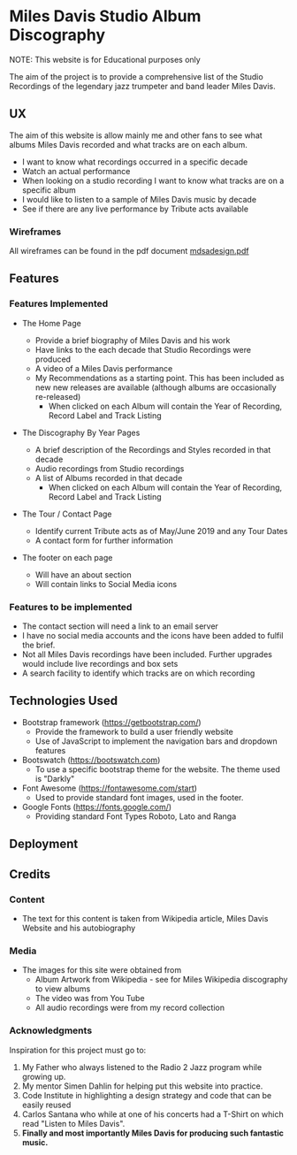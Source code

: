 # Miles Davis Studio Album Discography

NOTE: This website is for Educational purposes only

The aim of the project is to provide a comprehensive list of the Studio Recordings 
of the legendary jazz trumpeter and band leader Miles Davis. 

## UX

The aim of this website is allow mainly me and other fans to see what albums Miles Davis recorded 
and what tracks are on each album.

- I want to know what recordings occurred in a specific decade
- Watch an actual performance 
- When looking on a studio recording I want to know what tracks are on a specific album
- I would like to listen to a sample of Miles Davis music by decade
- See if there are any live performance by Tribute acts available

### Wireframes

All wireframes can be found in the pdf document [mdsadesign.pdf](assets/wireframes/mdsadesign.pdf)


## Features

### Features Implemented

- The Home Page
	- Provide a brief biography of Miles Davis and his work
	- Have links to the each decade that Studio Recordings were produced
	- A video of a Miles Davis performance
	- My Recommendations as a starting point. This has been included as new new releases are available (although albums are occasionally re-released)
		- When clicked on each Album will contain the Year of Recording, Record Label and Track Listing
	
- The Discography By Year Pages
	- A brief description of the Recordings and Styles recorded in that decade
	- Audio recordings from Studio recordings
	- A list of Albums recorded in that decade
		- When clicked on each Album will contain the Year of Recording, Record Label and Track Listing

- The Tour / Contact Page
	- Identify current Tribute acts as of May/June 2019 and any Tour Dates
	- A contact form for further information
	
- The footer on each page
	- Will have an about section
	- Will contain links to Social Media icons
	
### Features to be implemented

- The contact section will need a link to an email server
- I have no social media accounts and the icons have been added to fulfil the brief.
- Not all Miles Davis recordings have been included. Further upgrades would include live recordings and box sets
- A search facility to identify which tracks are on which recording


## Technologies Used

- Bootstrap framework (https://getbootstrap.com/)
	- Provide the framework to build a user friendly website
	- Use of JavaScript to implement the navigation bars and dropdown features
- Bootswatch (https://bootswatch.com)
    - To use a specific bootstrap theme for the website. The theme used is "Darkly"
- Font Awesome (https://fontawesome.com/start)
	- Used to provide standard font images, used in the footer.
- Google Fonts (https://fonts.google.com/)
    - Providing standard Font Types Roboto, Lato and Ranga 

## Deployment

## Credits

### Content

- The text for this content is taken from Wikipedia article, Miles Davis Website and his autobiography

### Media

- The images for this site were obtained from
	- Album Artwork from Wikipedia - see for Miles Wikipedia discography to view albums
	- The video was from You Tube 
	- All audio recordings were from my record collection 

### Acknowledgments

Inspiration for this project must go to:

1. My Father who always listened to the Radio 2 Jazz program while growing up.
2. My mentor Simen Dahlin for helping put this website into practice.
3. Code Institute in highlighting a design strategy and code that can be easily reused
3. Carlos Santana who while at one of his concerts had a T-Shirt on which read "Listen to Miles Davis".
4. **Finally and most importantly Miles Davis for producing such fantastic music.**

	

